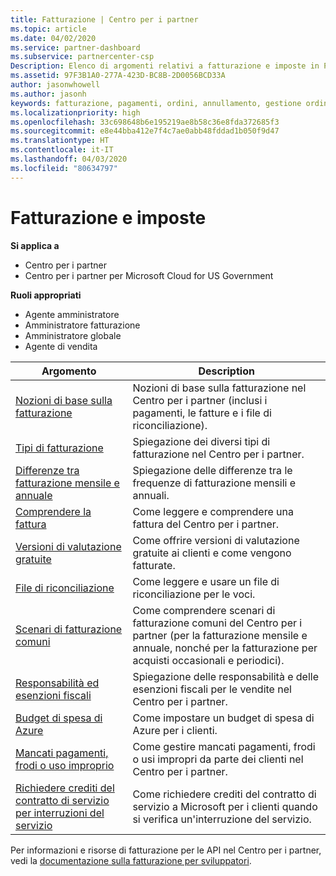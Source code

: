 ```yaml
---
title: Fatturazione | Centro per i partner
ms.topic: article
ms.date: 04/02/2020
ms.service: partner-dashboard
ms.subservice: partnercenter-csp
Description: Elenco di argomenti relativi a fatturazione e imposte in Partner Center, incluse informazioni su risorse di fatturazione, fatture, fatturazione CSP e imposte.
ms.assetid: 97F3B1A0-277A-423D-BC8B-2D0056BCD33A
author: jasonwhowell
ms.author: jasonh
keywords: fatturazione, pagamenti, ordini, annullamento, gestione ordini, mancato pagamento, frode, utilizzo improprio, imposta, esenzioni fiscali, file di riconciliazione, file riconciliazione
ms.localizationpriority: high
ms.openlocfilehash: 33c698648b6e195219ae8b58c36e8fda372685f3
ms.sourcegitcommit: e8e44bba412e7f4c7ae0abb48fddad1b050f9d47
ms.translationtype: HT
ms.contentlocale: it-IT
ms.lasthandoff: 04/03/2020
ms.locfileid: "80634797"
---
```

# <a name="billing-and-taxes"></a>Fatturazione e imposte

**Si applica a**

- Centro per i partner
- Centro per i partner per Microsoft Cloud for US Government

**Ruoli appropriati**

- Agente amministratore
- Amministratore fatturazione
- Amministratore globale
- Agente di vendita

| Argomento | Description |
| ----- | ----------- |
| [Nozioni di base sulla fatturazione](billing-basics.md) | Nozioni di base sulla fatturazione nel Centro per i partner (inclusi i pagamenti, le fatture e i file di riconciliazione). |
| [Tipi di fatturazione](billing-different-types.md) | Spiegazione dei diversi tipi di fatturazione nel Centro per i partner. |
| [Differenze tra fatturazione mensile e annuale](billing-annual-monthly.md) | Spiegazione delle differenze tra le frequenze di fatturazione mensili e annuali. |
| [Comprendere la fattura](read-your-bill.md) | Come leggere e comprendere una fattura del Centro per i partner. |
| [Versioni di valutazione gratuite](offer-your-customers-trials-of-microsoft-products.md) | Come offrire versioni di valutazione gratuite ai clienti e come vengono fatturate. |
| [File di riconciliazione](use-the-reconciliation-files.md) | Come leggere e usare un file di riconciliazione per le voci. |
| [Scenari di fatturazione comuni](common-billing-scenarios.md) | Come comprendere scenari di fatturazione comuni del Centro per i partner (per la fatturazione mensile e annuale, nonché per la fatturazione per acquisti occasionali e periodici). |
| [Responsabilità ed esenzioni fiscali](tax-and-tax-exemptions.md) | Spiegazione delle responsabilità e delle esenzioni fiscali per le vendite nel Centro per i partner. |
| [Budget di spesa di Azure](set-an-azure-spending-budget-for-your-customers.md) | Come impostare un budget di spesa di Azure per i clienti. |
| [Mancati pagamenti, frodi o uso improprio](non-payment--fraud--or-misuse.md) | Come gestire mancati pagamenti, frodi o usi impropri da parte dei clienti nel Centro per i partner. |
| [Richiedere crediti del contratto di servizio per interruzioni del servizio](request-credit.md) | Come richiedere crediti del contratto di servizio a Microsoft per i clienti quando si verifica un'interruzione del servizio. |

Per informazioni e risorse di fatturazione per le API nel Centro per i partner, vedi la [documentazione sulla fatturazione per sviluppatori](https://docs.microsoft.com/partner-center/develop/manage-billing).
